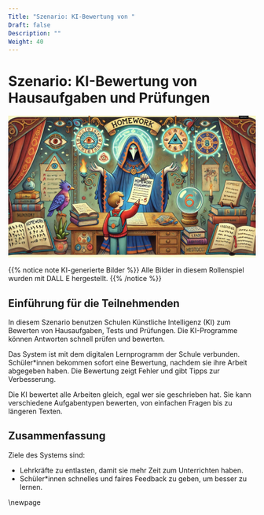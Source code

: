 ```yaml
---
Title: "Szenario: KI-Bewertung von "
Draft: false
Description: ""
Weight: 40
---
```



# Szenario: KI-Bewertung von Hausaufgaben und Prüfungen



![Szenario Lernassistenz](Szenario-Bewertung.jpeg)

{{% notice note KI-generierte Bilder %}}
Alle Bilder in diesem Rollenspiel wurden mit DALL E hergestellt. 
{{% /notice %}}

## Einführung für die Teilnehmenden

In diesem Szenario benutzen Schulen Künstliche Intelligenz (KI) zum Bewerten von Hausaufgaben, Tests und Prüfungen. Die KI-Programme können Antworten schnell prüfen und bewerten.

Das System ist mit dem digitalen Lernprogramm der Schule verbunden. Schüler\*innen bekommen sofort eine Bewertung, nachdem sie ihre Arbeit abgegeben haben. Die Bewertung zeigt Fehler und gibt Tipps zur Verbesserung.

Die KI bewertet alle Arbeiten gleich, egal wer sie geschrieben hat. Sie kann verschiedene Aufgabentypen bewerten, von einfachen Fragen bis zu längeren Texten.

## Zusammenfassung

Ziele des Systems sind:

- Lehrkräfte zu entlasten, damit sie mehr Zeit zum Unterrichten haben.
- Schüler\*innen schnelles und faires Feedback zu geben, um besser zu lernen.

\newpage
